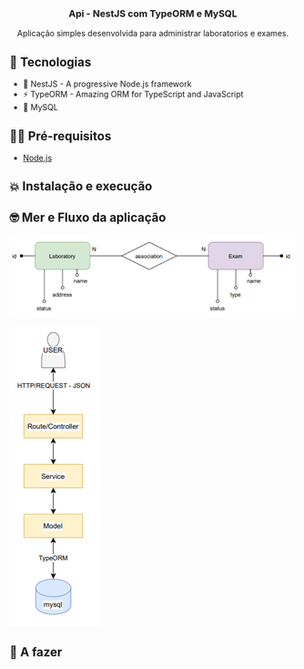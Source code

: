 <h3 align="center">
  Api - NestJS com TypeORM e MySQL
</h3>

<p align="center">Aplicação simples desenvolvida para administrar laboratorios e exames.
</p>

## 👾 Tecnologias

- 🚀 NestJS - A progressive Node.js framework
- ⚡ TypeORM - Amazing ORM for TypeScript and JavaScript
- 💾 MySQL 
## ✋🏻 Pré-requisitos

- [Node.js](https://nodejs.org/en/)

## 💥 Instalação e execução


## 🤓 Mer e Fluxo da aplicação
![Screenshot](/docs/mer.PNG)

![Screenshot](/docs/estrutura-fluxo.PNG)
## 🧐 A fazer


